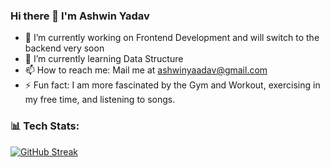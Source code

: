 ### Hi there 👋 I'm Ashwin Yadav

- 🔭 I’m currently working on Frontend Development and will switch to the backend very soon
- 🌱 I’m currently learning Data Structure 
- 📫 How to reach me: Mail me at ashwinyaadav@gmail.com
- ⚡ Fun fact: I am more fascinated by the Gym and Workout, exercising in my free time, and listening to songs.

 ### 📊 Tech Stats:






[![GitHub Streak](http://github-readme-streak-stats.herokuapp.com?user=ashwin7455&hide_border=true&card_width=447)](https://git.io/streak-stats)
